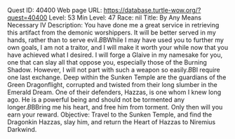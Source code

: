 Quest ID: 40400
Web page URL: https://database.turtle-wow.org/?quest=40400
Level: 53
Min Level: 47
Race: nil
Title: By Any Means Necessary IV
Description: You have done me a great service in retrieving this artifact from the demonic worshippers. It will be better served in my hands, rather than to serve evil.$B$BWhile I may have used you to further my own goals, I am not a traitor, and I will make it worth your while now that you have achieved what I desired. I will forge a Glaive in my namesake for you, one that can slay all that oppose you, especially those of the Burning Shadow. However, I will not part with such a weapon so easily.$B$BI require one last exchange. Deep within the Sunken Temple are the guardians of the Green Dragonflight, corrupted and twisted from their long slumber in the Emerald Dream. One of their defenders, Hazzas, is one whom I knew long ago. He is a powerful being and should not be tormented any longer.$B$BBring me his heart, and free him from torment. Only then will you earn your reward.
Objective: Travel to the Sunken Temple, and find the Dragonkin Hazzas, slay him, and return the Heart of Hazzas to Niremius Darkwind.
